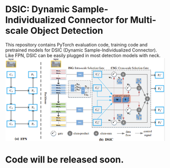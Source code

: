 # DSIC: Dynamic Sample-Individualized Connector for Multi-scale Object Detection
This repository contains PyTorch evaluation code, training code and pretrained models for DSIC (Dynamic Sample-Individualized Connector).
Like FPN, DSIC can be easily plugged in most detection models with neck.
![Image text](https://github.com/aakunkun/DSIC/blob/main/.github/dsic.png)

# Code will be released soon.
